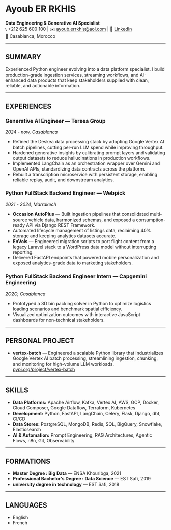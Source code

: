 # Ayoub ER RKHIS
**Data Engineering & Generative AI Specialist**  
📞 +212 625 600 100 | ✉️ ayoub.errkhis@aol.com | 🔗 [LinkedIn](https://www.linkedin.com/in/ayouberrkhis/)  
📍 Casablanca, Morocco  

---

## SUMMARY
Experienced Python engineer evolving into a data platform specialist. I build production-grade ingestion services, streaming workflows, and AI-enhanced data products that keep stakeholders supplied with clean, reliable, and actionable information.

---

## EXPERIENCES

### Generative AI Engineer — Tersea Group  
*2024 - now, Casablanca*  
- Refined the Deskea data processing stack by adopting Google Vertex AI batch pipelines, cutting per-run LLM spend while improving throughput.  
- Hardened generative insights by calibrating prompt layers and validating output datasets to reduce hallucinations in production workflows.  
- Implemented LangChain as an orchestration wrapper over Gemini and OpenAI APIs, standardizing data contracts across the platform.  
- Rebuilt a transcription microservice with persistent storage, enabling reliable replay, audit, and downstream analytics.  

### Python FullStack Backend Engineer — Webpick  
*2021 - 2024, Marrakech*  
- **Occasion AutoPlus** — Built ingestion pipelines that consolidated multi-source vehicle data, harmonized schemas, and exposed a consumption-ready API via Django REST Framework.  
- Automated lifecycle management of listings data, reclaiming 40% storage and keeping analytics datasets accurate.  
- **EnVols** — Engineered migration scripts to port flight content from a legacy Laravel stack to a WordPress data model without interrupting reporting.  
- Delivered FastAPI endpoints that powered mobile personalization and exposed analytics-grade data to marketing stakeholders.  

### Python FullStack Backend Engineer Intern — Capgemini Engineering  
*2O2O, Casablanca*  
- Prototyped a 3D bin packing solver in Python to optimize logistics loading scenarios and benchmark spatial efficiency.  
- Visualized optimization outcomes with interactive JavaScript dashboards for non-technical stakeholders.  

---

## PERSONAL PROJECT
- **vertex-batch** — Engineered a scalable Python library that industrializes Google Vertex AI batch processing, streamlining ingestion, chunking, and monitoring for high-volume LLM workloads.  
  [pypi.org/project/vertex-batch](https://pypi.org/project/vertex-batch/)  

---

## SKILLS
- **Data Platforms:** Apache Airflow, Kafka, Vertex AI, AWS, GCP, Docker, Cloud Composer, Google Dataflow, Terraform, Kubernetes  
- **Development:** Python, FastAPI, LangChain, Celery, Flask, Django, dbt, CI/CD  
- **Data Stores:** PostgreSQL, MongoDB, Redis, SQL, BigQuery, Snowflake, Elasticsearch  
- **AI & Automation:** Prompt Engineering, RAG Architectures, Agentic Flows, n8n, Git, Observability  

---

## FORMATIONS
- **Master Degree : Big Data** — ENSA Khouribga, 2021  
- **Professional Bachelor's Degree : Data Science** — EST Safi, 2019  
- **university degree in technology** — EST Safi, 2018  

---

## LANGUAGES
- English  
- French  
